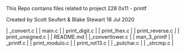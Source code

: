 This Repo contains files related to project 228 0x11 - printf

Created by Scott Seufert & Blake Stewart 18 Jul 2020

| _convert.c |
| main.c |
| print_digit.c |
| print_lhex.c |
| print_reverse.c |
| print_unsigned.c |
| README.md |
|_convertlower.c |
| man_3_printf |
| _printf.c |
| print_modulo.c |
| print_rot13.c |
| _putchar.c |
| _strcmp.c |